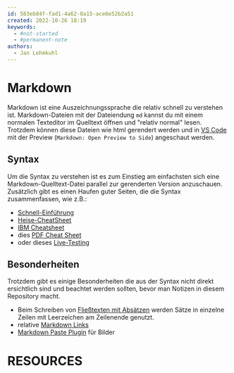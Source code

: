 ```yaml
---
id: 583eb84f-fad1-4a62-8a15-ace6e52b2a51
created: 2022-10-26 18:19
keywords: 
  - #not-started
  - #permanent-note
authors:
  - Jan Lehmkuhl
---
```



Markdown
======================================================================

Markdown ist eine Auszeichnungssprache die relativ schnell zu verstehen ist. 
Markdown-Dateien mit der Dateiendung `md` kannst du mit einem normalen Texteditor im Quelltext öffnen und "relativ normal" lesen. 
Trotzdem können diese Dateien wie html gerendert werden und in [VS Code](../../vs-code/README.md) mit der Preview (`Markdown: Open Preview to Side`) angeschaut werden.  


Syntax
------------------------------------------------------------

Um die Syntax zu verstehen ist es zum Einstieg am einfachsten sich eine Markdown-Quelltext-Datei parallel zur gerenderten Version anzuschauen. 
Zusätzlich gibt es einen Haufen guter Seiten, die die Syntax zusammenfassen, wie z.B.:  
* [Schnell-Einführung]  
* [Heise-CheatSheet]  
* [IBM Cheatsheet]
* dies [PDF Cheat Sheet](cheat-sheet.pdf)  
* oder dieses [Live-Testing](https://markdown-it.github.io/)  


Besonderheiten
------------------------------------------------------------

Trotzdem gibt es einige Besonderheiten die aus der Syntax nicht direkt ersichtlich sind und beachtet werden sollten, bevor man Notizen in diesem Repository macht. 

* Beim Schreiben von [Fließtexten mit Absätzen](floating-texts.md) werden Sätze in einzelne Zeilen mit Leerzeichen am Zeilenende genutzt.  
* relative [Markdown Links](links.md)  
* [Markdown Paste Plugin](../../vs-code/plugins/markdown-paste.md) für Bilder




RESOURCES
======================================================================

[Schnell-Einführung]: https://learnxinyminutes.com/docs/markdown/
[Heise-CheatSheet]: https://www.heise.de/mac-and-i/downloads/65/1/1/6/7/1/0/3/Markdown-CheatSheet-Deutsch.pdf
[IBM Cheatsheet]: https://www.ibm.com/docs/de/wsd?topic=notebook-markdown-cheatsheet
